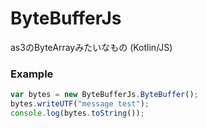 # ByteBufferJs
as3のByteArrayみたいなもの (Kotlin/JS)

### Example
```JavaScript
var bytes = new ByteBufferJs.ByteBuffer();
bytes.writeUTF("message test");
console.log(bytes.toString());
```
